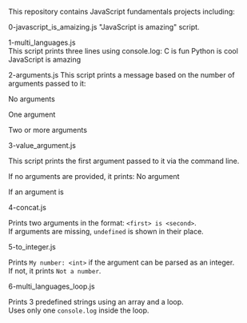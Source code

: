 This repository contains JavaScript fundamentals projects including:

0-javascript_is_amaizing.js
"JavaScript is amazing" script.

1-multi_languages.js  
This script prints three lines using console.log:
C is fun
Python is cool
JavaScript is amazing


2-arguments.js 
This script prints a message based on the number of arguments passed to it:

No arguments 
 
One argument 

Two or more arguments 

3-value_argument.js

This script prints the first argument passed to it via the command line.

If no arguments are provided, it prints:
No argument

If an argument is 

4-concat.js

Prints two arguments in the format: `<first> is <second>`.  
If arguments are missing, `undefined` is shown in their place.

5-to_integer.js

Prints `My number: <int>` if the argument can be parsed as an integer.  
If not, it prints `Not a number`.

6-multi_languages_loop.js

Prints 3 predefined strings using an array and a loop.  
Uses only one `console.log` inside the loop.